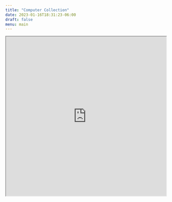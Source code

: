 ```yaml
---
title: "Computer Collection"
date: 2023-01-16T18:31:23-06:00
draft: false
menu: main
---
```


<iframe width=100% height=500 src="https://docs.google.com/spreadsheets/d/e/2PACX-1vTBWD7hWCwRfe3-CJ6p17pth8P3GusqISKhJP7q6CPALM6nwWjyuj93J5fzXJZaZlKtxdXIqM9DjsLm/pubhtml?widget=true&amp;headers=false"></iframe>
